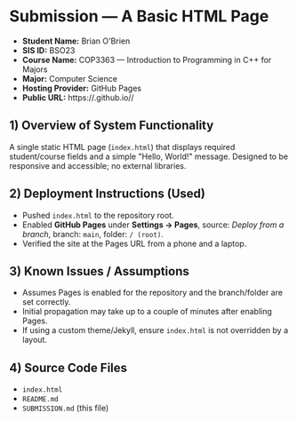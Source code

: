 # Submission — A Basic HTML Page

- **Student Name:** Brian O'Brien
- **SIS ID:** BSO23
- **Course Name:** COP3363 — Introduction to Programming in C++ for Majors
- **Major:** Computer Science
- **Hosting Provider:** GitHub Pages
- **Public URL:** https://<your-github-username>.github.io/<your-repo-name>/

## 1) Overview of System Functionality
A single static HTML page (`index.html`) that displays required student/course fields and a simple "Hello, World!" message. Designed to be responsive and accessible; no external libraries.

## 2) Deployment Instructions (Used)
- Pushed `index.html` to the repository root.
- Enabled **GitHub Pages** under **Settings → Pages**, source: *Deploy from a branch*, branch: `main`, folder: `/ (root)`.
- Verified the site at the Pages URL from a phone and a laptop.

## 3) Known Issues / Assumptions
- Assumes Pages is enabled for the repository and the branch/folder are set correctly.
- Initial propagation may take up to a couple of minutes after enabling Pages.
- If using a custom theme/Jekyll, ensure `index.html` is not overridden by a layout.

## 4) Source Code Files
- `index.html`
- `README.md`
- `SUBMISSION.md` (this file)
